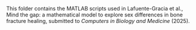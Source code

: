 This folder contains the MATLAB scripts used in Lafuente-Gracia et al., Mind the gap: a mathematical model to explore sex differences in bone fracture healing, submitted to _Computers in Biology and Medicine_ (2025).
